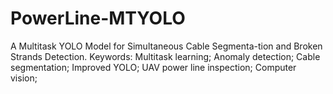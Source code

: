 # PowerLine-MTYOLO
A Multitask YOLO Model for Simultaneous Cable Segmenta-tion and Broken Strands Detection. Keywords: Multitask learning; Anomaly detection; Cable segmentation; Improved YOLO; UAV power line inspection; Computer vision;
